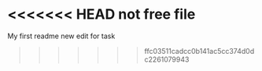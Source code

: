 <<<<<<< HEAD
not free file
=======
My first readme new edit for task
>>>>>>> ffc03511cadcc0b141ac5cc374d0dc2261079943
